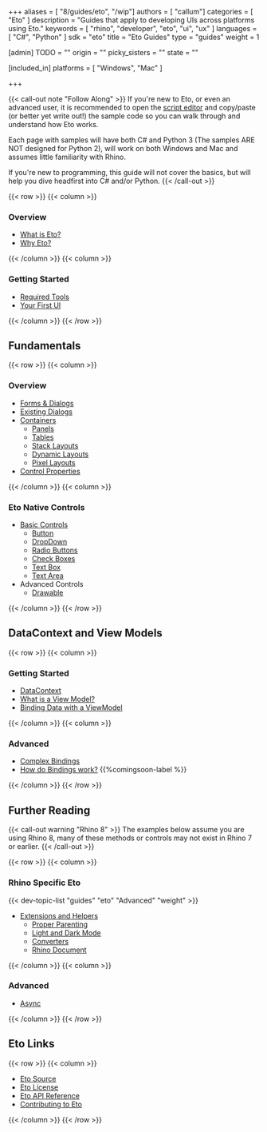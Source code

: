 +++
aliases = [ "8/guides/eto", "/wip"]
authors = [ "callum"]
categories = [ "Eto" ]
description = "Guides that apply to developing UIs across platforms using Eto."
keywords = [ "rhino", "developer", "eto", "ui", "ux" ]
languages = [ "C#", "Python" ]
sdk = "eto"
title = "Eto Guides"
type = "guides"
weight = 1

[admin]
TODO = ""
origin = ""
picky_sisters = ""
state = ""

[included_in]
platforms = [ "Windows", "Mac" ]

+++

{{< call-out note "Follow Along" >}}
  If you're new to Eto, or even an advanced user, it is recommended to open the [script editor](http://localhost:1313/guides/scripting/scripting-command/#first-script) and copy/paste (or better yet write out!) the sample code so you can walk through and understand how Eto works.

  Each page with samples will have both C# and Python 3 (The samples ARE NOT designed for Python 2), will work on both Windows and Mac and assumes little familiarity with Rhino.

  If you're new to programming, this guide will not cover the basics, but will help you dive headfirst into C# and/or Python.
{{< /call-out >}}

{{< row >}}
{{< column >}}

### Overview

- [What is Eto?](what-is-eto/)
- [Why Eto?](why-eto/)

{{< /column >}}
{{< column >}}

### Getting Started

- [Required Tools](required-tools/)
- [Your First UI](your-first-ui/)

{{< /column >}}
{{< /row >}}

## Fundamentals

{{< row >}}
{{< column >}}

### Overview 

- [Forms & Dialogs](forms-and-dialogs)
- [Existing Dialogs](existing-dialogs)
- [Containers](containers)
    - [Panels](containers#panels)
    - [Tables](containers#tables)
    - [Stack Layouts](containers#stack-layouts)
    - [Dynamic Layouts](containers#dynamic-layouts)
    - [Pixel Layouts](containers#pixel-layouts)
- [Control Properties](control-properties)
<!-- - [Menu Bar](menu-bar) -->
  <!-- Ensure to mention advanced menu bars -->
<!-- - [Commands](commands) -->
  <!-- I think commands are awesome and should be used more  -->
<!-- - [Layouts](layouts) -->
  <!-- Spacing, Padding (using nulls to space things out!) all the good stuff  -->
<!-- - [Sizing](sizing) -->
  <!-- Spacing, Padding (using nulls to space things out!) all the good stuff  -->
<!-- - [Pixels](screen-pixels) -->

{{< /column >}}
{{< column >}}

### Eto Native Controls
<!-- A simple overview of eto native controls, nothing _too_ fancy -->
- [Basic Controls](controls/)
  - [Button](controls#button)
  - [DropDown](controls#drop-down)
  <!-- - [ComboBox](controls#combobox/) -->
  - [Radio Buttons](controls#radio-buttons)
  - [Check Boxes](controls#check-boxes)
  - [Text Box](controls#text-box)
  - [Text Area](controls#text-area)
- Advanced Controls
  - [Drawable](advanced-controls/drawable)
<!--  - [Grid View](containers#grid-view) -->
<!-- Ensuring the data works on these is so annoying. Documenting this will be so helpful -->
  <!-- - [Tree Views](controls/treeviews/) -->
<!-- Ensuring the data works on these is so annoying. Documenting this will be so helpful -->
  <!-- - [Image View](advanced-controls/imageviews/) -->
  <!-- I think this is worth being a bit more extensive than others -->
<!-- - [Numeric Input](advanced-controls/numericUpDown) -->

{{< /column >}}
{{< /row >}}

## DataContext and View Models

{{< row >}}
{{< column >}}

### Getting Started
- [DataContext](view-and-data/data-context/) <!-- Explain how the DataContext trickles downwards! -->
- [What is a View Model?](view-and-data//view-models)
- [Binding Data with a ViewModel](view-and-data/binding)
<!-- - [Binding without a View Model](view-and-data/no-view-model) -->

{{< /column >}}
{{< column >}}

### Advanced
- [Complex Bindings](view-and-data/complex-bindings)
  <!-- Things such as Convert, etc. -->
- [How do Bindings work?](view-and-data/bindings-explained) {{%comingsoon-label %}}
  <!-- Very detailed explination of Bindings -->
  <!-- Why do I need to bind to a property? -->
<!-- - [Alternatives to Bindings](view-and-data/alternatives) {{%comingsoon-label %}} -->
<!-- - [Focus](focus) {{%comingsoon-label %}} -->

{{< /column >}}
{{< /row >}}

<!-- 
## Your First Eto Project {{%comingsoon-label %}}

Building a cross platform UI Layout Manager

{{< row >}}
{{< column >}}

1. [Setup](my-first-eto/setup) // Creating the command and the initial space for our project
1. The Form // Set up the form
1. The View Model // Set up the view model
1. The Rhino Command // Set up the command
1. Starting the View // Set up the view with a layout
1. The Eto Commands // Set up the ui commands
1. Creating a Toolbar // Set up the toolbar, buttons with icons etc
1. Styling // Set up the styling
1. The MenuBar // Set up the MenuBar

{{< /column >}}
{{< column >}}

n. Creating the ...

{{< /column >}}
{{< /row >}}

-->

## Further Reading

{{< call-out warning "Rhino 8" >}}
  The examples below assume you are using Rhino 8, many of these methods or controls may not exist in Rhino 7 or earlier.
{{< /call-out >}}

{{< row >}}
{{< column >}}

### Rhino Specific Eto

{{< dev-topic-list "guides" "eto" "Advanced" "weight" >}}

- [Extensions and Helpers](rhino-specific)
  - [Proper Parenting](rhino-specific#showing-a-dialog)
  - [Light and Dark Mode](rhino-specific#rhinostyle)
  - [Converters](rhino-specific#converters)
  - [Rhino Document](rhino-specific#rhino-doc)
<!--
  - UIs in Grasshopper {{%comingsoon-label %}}
  - UIs in the Script Editor {{%comingsoon-label %}}
  - UIs in Commands {{%comingsoon-label %}}
-->
<!-- -->
<!--
- [Rhino Controls](rhino-specific/controls) {{%comingsoon-label %}}
  - NumericUpDownWithUnitParsing {{%comingsoon-label %}}
  - ViewportControl {{%comingsoon-label %}}
  - RhinoButtonStackLayout {{%comingsoon-label %}}
  - RhinoDialogPanel {{%comingsoon-label %}}
  - ImageButton {{%comingsoon-label %}}
  - AddRemoveButton {{%comingsoon-label %}}
-->
{{< /column >}}
{{< column >}}

### Advanced
- [Async](async/)
<!--
- OS Specific eccentricities {{%comingsoon-label %}}
  - Windows {{%comingsoon-label %}}
// I can't think of any in particular
  - Mac OSX {{%comingsoon-label %}}
    - Multiple Documents {{%comingsoon-label %}}
  - Styling {{%comingsoon-label %}}
// How to create os specific styles 
- Custom Controls {{%comingsoon-label %}}
// Inheriting from and modifying controls
- Custom Handlers {{%comingsoon-label %}}
// Custom platform wrapping stuff
- Mouse Events {{%comingsoon-label %}}
// Maybe even drag/drop?
- async was here
// Line between async and non-async
// async events
// invoke async
// DO NOT FORCE WAIT ASYNC ON NON-ASYNC
- Localization {{%comingsoon-label %}}
  - Strings {{%comingsoon-label %}}
  - Menus {{%comingsoon-label %}}
// bits to know about cross platform
// What is with that & thing
// Windows access keys?
// Ensure to use GET not NEW
-->

{{< /column >}}
{{< /row >}}

## Eto Links

{{< row >}}
{{< column >}}

- [Eto Source](https://github.com/picoe/eto)
- [Eto License](https://github.com/picoe/Eto/blob/develop/LICENSE.txt)
- [Eto API Reference](http://pages.picoe.ca/docs/api/)
- [Contributing to Eto](https://github.com/picoe/Eto/wiki/Contributing)

<!-- - [How does Eto work?](eto-explained) {{%comingsoon-label %}} -->
<!-- An explaination of How eto wraps other UIs, mostly for my own benefit -->

{{< /column >}}
{{< /row >}}
